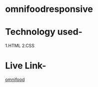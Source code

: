 # omnifoodresponsive

# Technology used-
1.HTML
2.CSS
# Live Link-
[omnifood](https://omnifooddelhivery.netlify.app/)

